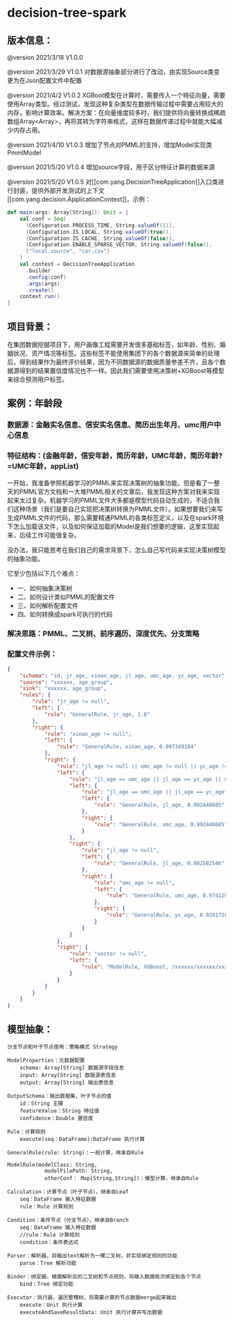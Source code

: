 # decision-tree-spark

## 版本信息：

@version 2021/3/18 V1.0.0

@version 2021/3/29 V1.0.1 对数据源抽象部分进行了改动，由实现Source类变更为在Json配置文件中配置

@version 2021/4/2 V1.0.2 XGBoot模型在计算时，需要传入一个特征向量，需要使用Array<Double>类型。经过测试，发现这种复杂类型在数据传输过程中需要占用较大的内存，影响计算效率。解决方案：在向量维度较多时，我们提供将向量转换成稀疏数组Array<Array<Double>>，再将其转为字符串格式，这样在数据传递过程中就能大幅减少内存占用。

@version 2021/4/10 V1.0.3 增加了节点对PMML的支持，增加Model实现类PmmlModel

@version 2021/5/20 V1.0.4 增加source字段，用于区分特征计算的数据来源

@version 2021/5/20 V1.0.5 对[[com.yang.DecisionTreeApplication]]入口类进行封装，提供外部开发测试的上下文[[com.yang.decision.ApplicationContext]]，示例：

```scala
def main(args: Array[String]): Unit = {
    val conf = Seq(
      (Configuration.PROCESS_TIME, String.valueOf(1)),
      (Configuration.IS_LOCAL, String.valueOf(true)),
      (Configuration.IS_CACHE, String.valueOf(false)),
      (Configuration.ENABLE_SPARSE_VECTOR, String.valueOf(false)),
      ("local.source", "car.csv")
    )
    val context = DecisionTreeApplication
      .builder
      .config(conf)
      .args(args)
      .create()
    context.run()
}
```

## 项目背景：

在集团数据挖掘项目下，用户画像工程需要开发很多基础标签，如年龄、性别、婚姻状况、资产情况等标签。这些标签不能使用集团下的各个数据源来简单的处理后，得到结果作为最终评价结果，因为不同数据源的数据质量参差不齐，且各个数据源得到的结果置信度情况也不一样。因此我们需要使用决策树+XGBoost等模型来综合预测用户标签。

## 案例：年龄段

### 数据源：金融实名信息、信安实名信息、简历出生年月、umc用户中心信息

### 特征结构：(金融年龄，信安年龄，简历年龄，UMC年龄，简历年龄?=UMC年龄，appList)

一开始，我准备参照机器学习的PMML来实现决策树的抽象功能，但是看了一整天的PMML官方文档和一大堆PMML相关的文章后，我发现这种方案对我来实现起来太过复杂。机器学习的PMML文件大多都是模型代码自动生成的，不适合我们这种场景（我们是要自己实现把决策树转换为PMML文件）。如果想要我们来写生成PMML文件的代码，那么需要精通PMML的各类标签定义，以及在spark环境下怎么加载该文件，以及如何保证加载的Model是我们想要的逻辑，这里实现起来，后续工作可能很复杂。

没办法，我只能思考在我们自己的需求背景下，怎么自己写代码来实现决策树模型的抽象功能。

它至少包括以下几个难点：
- 一、如何抽象决策树
- 二、如何设计类似PMML的配置文件
- 三、如何解析配置文件
- 四、如何转换成spark可执行的代码

### 解决思路：PMML、二叉树、前序遍历、深度优先、分支策略

### 配置文件示例：

```json
{
    "schema": "id, jr_age, xinan_age, jl_age, umc_age, yc_age, vector",
    "source": "xxxxxx, age_group",
    "sink": "xxxxxx, age_group",
    "rules": {
        "rule": "jr_age != null",
        "left": {
            "rule": "GeneralRule, jr_age, 1.0"
        },
        "right": {
            "rule": "xinan_age != null",
            "left": {
                "rule": "GeneralRule, xinan_age, 0.997349184"
            },
            "right": {
                "rule": "jl_age != null || umc_age != null || yc_age != null",
                "left": {
                    "rule": "jl_age == umc_age || jl_age == yc_age || umc_age == yc_age",
                    "left": {
                        "rule": "jl_age == umc_age || jl_age == yc_age",
                        "left": {
                            "rule": "GeneralRule, jl_age, 0.992448605"
                        },
                        "right": {
                            "rule": "GeneralRule, umc_age, 0.992448605"
                        }
                    },
                    "right": {
                        "rule": "jl_age != null",
                        "left": {
                            "rule": "GeneralRule, jl_age, 0.982582546"
                        },
                        "right": {
                            "rule": "umc_age != null",
                            "left": {
                                "rule": "GeneralRule, umc_age, 0.974128879"
                            },
                            "right": {
                                "rule": "GeneralRule, yc_age, 0.920175899"
                            }
                        }
                    }
                },
                "right": {
                    "rule": "vector != null",
                    "left": {
                        "rule": "ModelRule, XGBoost, /xxxxxx/xxxxxx/xxxxxx/age-applist-xgb-0901, null"
                    }
                }
            }
        }
    }
}
```

## 模型抽象：

```
分支节点和叶子节点使用：策略模式 Strategy

ModelProperties：元数据配置
    schema: Array[String] 数据源字段信息
    input: Array[String] 数据源表信息
    output: Array[String] 输出表信息

OutputSchema：输出数据集，叶子节点的值
    id：String 主键
    featureValue：String 特征值
    confidence：Double 置信度

Rule：计算规则
    execute(seq：DataFrame):DataFrame 执行计算

GeneralRule(rule: String)：一般计算，继承自Rule

ModelRule(modelClass: String,
            modelFilePath: String,
            otherConf： Map[String,String])：模型计算，继承自Rule

Calculation：计算节点（叶子节点），继承自Leaf
    seq：DataFrame 输入特征数据
    rule：Rule 计算规则

Condition：条件节点（分支节点），继承自Branch
    seq：DataFrame 输入特征数据
    //rule：Rule 计算规则
    condition：条件表达式

Parser：解析器，将输出text解析为一棵二叉树，并实现绑定规则的功能
    parse：Tree 解析功能

Binder：绑定器，根据解析后的二叉树和节点规则，将输入数据依次绑定到各个节点
    bind：Tree 绑定功能

Executor：执行器，遍历整棵树，将需要计算的节点数据merge起来输出
    execute：Unit 执行计算
    executeAndSaveResultData: Unit 执行计算并写出数据
```
